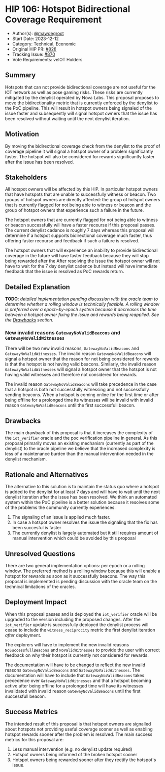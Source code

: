 # HIP 106: Hotspot Bidirectional Coverage Requirement

- Author(s): [@mawdegroot](https://github.com/mawdegroot)
- Start Date: 2023-12-12
- Category: Technical, Economic
- Original HIP PR: [#828](https://github.com/helium/HIP/pull/828)
- Tracking Issue: [#870](https://github.com/helium/HIP/issues/870)
- Vote Requirements: veIOT Holders

## Summary
[summary]: #summary

Hotspots that can not provide bidirectional coverage are not useful for the IOT network as well as pose gaming risks. These risks are currently mitigated by the denylist operated by Nova Labs. This proposal proposes to move the bidirectionality metric that is currently enforced by the denylist to the PoC pipeline. This will result in hotspot owners being signaled of the issue faster and subsequently will signal hotspot owners that the issue has been resolved without waiting until the next denylist iteration.

## Motivation
[motivation]: #motivation

By moving the bidirectional coverage check from the denylist to the proof of coverage pipeline it will signal a hotspot owner of a problem significantly faster. The hotspot will also be considered for rewards significantly faster after the issue has been resolved.

## Stakeholders
[stakeholders]: #stakeholders

All hotspot owners will be affected by this HIP. In particular hotspot owners that have hotspots that are unable to successfully witness or beacon. Two groups of hotspot owners are directly affected: the group of hotspot owners that is currently flagged for not being able to witness or beacon and the group of hotspot owners that experience such a failure in the future.

The hotspot owners that are currently flagged for not being able to witness or beacon successfully will have a faster recourse if this proposal passes. The current denylist cadance is roughly 7 days whereas this proposal will determine if a hotspot supports bidirectional coverage much faster, thus offering faster recourse and feedback if such a failure is resolved.

The hotspot owners that will experience an inability to provide bidirectional coverage in the future will have faster feedback because they will stop being rewarded after the  After resolving the issue the hotspot owner will not have to wait for the 7 day denylist cadence but instead will have immediate feedback that the issue is resolved as PoC rewards return.

## Detailed Explanation 
[detailed-explanation]: #detailed-explanation

**TODO**: _detailed implementation pending discussion with the oracle team to determine whether a rolling window is technically feasible. A rolling window is preferred over a epoch-by-epoch system because it decreases the time between a hotspot owner fixing the issue and rewards being reapplied. See the [Drawbacks](#drawbacks) section._

### New invalid reasons `GatewayNoValidBeacons` and `GatewayNoValidWitnesses`
[detailed-explanation-new-invalid-reasons]: #detailed-explanation-new-invalid-reasons

There will be two new invalid reasons, `GatewayNoValidBeacons` and `GatewayNoValidWitnesses`. The invalid reason `GatewayNoValidBeacons` will signal a hotspot owner that the reason for not being considered for rewards is that the hotspot is not having valid beacons. Similarly, the invalid reason `GatewayNoValidWitnesses` will signal a hotspot owner that the hotspot is not having valid witnesses and therefore not considered for rewards. 

The invalid reason `GatewayNoValidBeacons` will take precedence in the case that a hotspot is both not successfully witnessing and not successfully sending beacons. When a hotspot is coming online for the first time or after being offline for a prolonged time its witnesses will be invalid with invalid reason `GatewayNoValidBeacons` until the first successfull beacon.

## Drawbacks
[drawbacks]: #drawbacks

The main drawback of this proposal is that it increases the complexity of the `iot_verifier` oracle and the poc verification pipeline in general. As this proposal primarily moves an existing mechanism (currently as part of the denylist) to the oracle pipeline we believe that the increased complexity is less of a maintenance burden than the manual intervention needed in the denylist mechanism.

## Rationale and Alternatives
[rationale-and-alternatives]: #rationale-and-alternatives

The alternative to this solution is to maintain the status quo where a hotspot is added to the denylist for at least 7 days and will have to wait until the next denylist iteration after the issue has been resolved. We think an automated system within the PoC pipeline is a better solution because it resolves some of the problems the community currently experiences.

1. The signaling of an issue is applied much faster.
2. In case a hotspot owner resolves the issue the signaling that the fix has been succesful is faster
3. The currently denylist is largely automated but it still requires amount of manual intervention which could be avoided by this proposal

## Unresolved Questions
[unresolved-questions]: #unresolved-questions

There are two general implementation options: per epoch or a rolling window. The preferred method is a rolling window because this will enable a hotspot for rewards as soon as it successfully beacons. The way this proposal is implemented is pending discussion with the oracle team on the technical limitations of the oracles.

## Deployment Impact
[deployment-impact]: #deployment-impact

When this proposal passes and is deployed the `iot_verifier` oracle will be upgraded to the version including the proposed changes. After the `iot_verifier` update is successfully deployed the denylist process will cease to include the `witness_reciprocity` metric the first denylist iteration _after_ deployment.

The explorers will have to implement the new invalid reasons `NoSuccessfullBeacons` and `NoValidWitnesses` to provide the user with correct feedback on why their hotspot is currently not considered for rewards.

The documentation will have to be changed to reflect the new invalid reasons `GatewayNoValidBeacons` and `GatewayNoValidWitnesses`. The documentation will have to include that `GatewayNoValidBeacons` takes precedence over `GatewayNoValidWitnesses` and that a hotspot becoming active after being offline for a prolonged time will have its witnesses invalidated with invalid reason `GatewayNoValidBeacons` until the first successfull beacon.

## Success Metrics
[success-metrics]: #success-metrics

The intended result of this proposal is that hotspot owners are signalled about hotspots not providing useful coverage sooner as well as enabling hotspot rewards sooner after the problem is resolved. The main success metrics for this proposal are:

1. Less manual intervention (e.g. no denylist update required)
2. Hotspot owners being informed of the broken hotspot sooner
3. Hotspot owners being rewarded sooner after they rectify the hotspot's issue.
